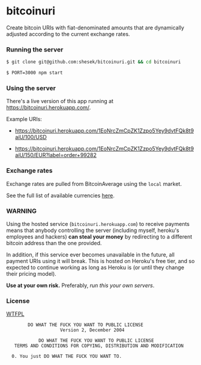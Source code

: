 # bitcoinuri

Create bitcoin URIs with fiat-denominated amounts that are dynamically adjusted according
to the current exchange rates.

### Running the server

```bash
$ git clone git@github.com:shesek/bitcoinuri.git && cd bitcoinuri

$ PORT=3000 npm start
```

### Using the server

There's a live version of this app running at https://bitcoinuri.herokuapp.com/.

Example URIs:

- https://bitcoinuri.herokuapp.com/1EoNrcZmCpZK1Zzpo5Yey9dvtFQk8t9aiU/100/USD

- https://bitcoinuri.herokuapp.com/1EoNrcZmCpZK1Zzpo5Yey9dvtFQk8t9aiU/150/EUR?label=order+99282


### Exchange rates

Exchange rates are pulled from BitcoinAverage using the `local` market.

See the full list of available currencies [here](https://apiv2.bitcoinaverage.com/constants/symbols/local).

### **WARNING**

Using the hosted service (`bitcoinuri.herokuapp.com`) to receive payments means that anybody
controlling the server (including myself, heroku's employees and hackers) **can steal your money**
by redirecting to a different bitcoin address than the one provided.

In addition, if this service ever becomes unavailable in the future, all payment URIs using it will break.
This is hosted on Heroku's free tier, and so expected to continue working as long as Heroku
is (or until they change their pricing model).

**Use at your own risk.** Preferably, *run this your own servers*.

### License

[WTFPL](http://www.wtfpl.net/txt/copying)

```
        DO WHAT THE FUCK YOU WANT TO PUBLIC LICENSE 
                    Version 2, December 2004 

            DO WHAT THE FUCK YOU WANT TO PUBLIC LICENSE 
   TERMS AND CONDITIONS FOR COPYING, DISTRIBUTION AND MODIFICATION 

  0. You just DO WHAT THE FUCK YOU WANT TO.
```
